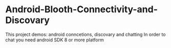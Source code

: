 # Android-Blooth-Connectivity-and-Discovary
This project demos: android conncetions, discovary and chatting 
In order to chat you need android SDK 8 or more platform
